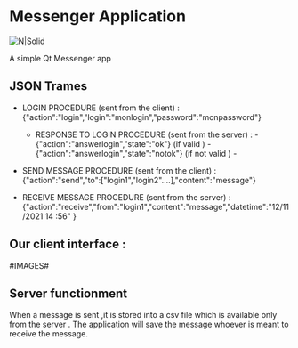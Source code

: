 # Messenger Application 


![N|Solid](https://www.dialotel.fr/medias/images/icon-chat.png)


A simple Qt Messenger app



## JSON Trames

- LOGIN PROCEDURE (sent from the client) :
{"action":"login","login":"monlogin","password":"monpassword"} 
    -  RESPONSE TO LOGIN PROCEDURE (sent from the server) :
            - {"action":"answerlogin","state":"ok"} (if valid )
            -  {"action":"answerlogin","state":"notok"} (if not valid )
            -  
- SEND MESSAGE  PROCEDURE (sent from the client) :
{"action":"send","to":["login1","login2"....],"content":"message"} 

- RECEIVE MESSAGE  PROCEDURE (sent from the server) :
{"action":"receive","from":"login1","content":"message","datetime":"12/11/2021 
14 :56" }

## Our client interface : 
 #IMAGES#

## Server functionment
When a message is sent ,it is stored into a csv file which is available only from the server . 
The application will save the message whoever is meant to receive the message. 

